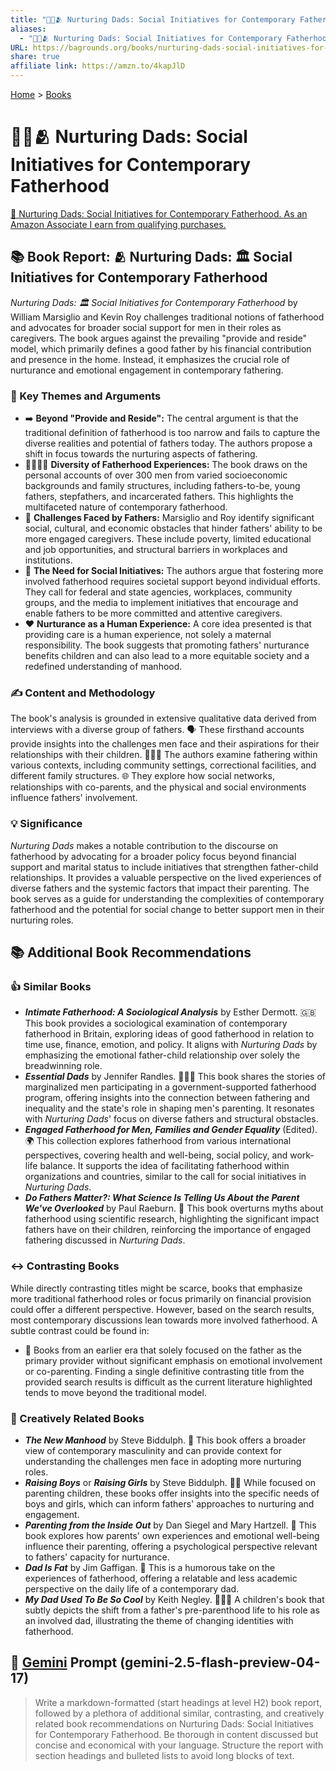 ```yaml
---
title: "👨‍🍼🫂 Nurturing Dads: Social Initiatives for Contemporary Fatherhood"
aliases:
  - "👨‍🍼🫂 Nurturing Dads: Social Initiatives for Contemporary Fatherhood"
URL: https://bagrounds.org/books/nurturing-dads-social-initiatives-for-contemporary-fatherhood
share: true
affiliate link: https://amzn.to/4kapJlD
---
```

[Home](../index.md) > [Books](./index.md)  
# 👨‍🍼🫂 Nurturing Dads: Social Initiatives for Contemporary Fatherhood  
[🛒 Nurturing Dads: Social Initiatives for Contemporary Fatherhood. As an Amazon Associate I earn from qualifying purchases.](https://amzn.to/4kapJlD)  
  
## 📚 Book Report: 🫂 Nurturing Dads: 🏛️ Social Initiatives for Contemporary Fatherhood  
  
*Nurturing Dads: 🏛️ Social Initiatives for Contemporary Fatherhood* by William Marsiglio and Kevin Roy challenges traditional notions of fatherhood and advocates for broader social support for men in their roles as caregivers. The book argues against the prevailing "provide and reside" model, which primarily defines a good father by his financial contribution and presence in the home. Instead, it emphasizes the crucial role of nurturance and emotional engagement in contemporary fathering.  
  
### 🔑 Key Themes and Arguments  
  
* ➡️ **Beyond "Provide and Reside":** The central argument is that the traditional definition of fatherhood is too narrow and fails to capture the diverse realities and potential of fathers today. The authors propose a shift in focus towards the nurturing aspects of fathering.  
* 👨‍👩‍👧‍👦 **Diversity of Fatherhood Experiences:** The book draws on the personal accounts of over 300 men from varied socioeconomic backgrounds and family structures, including fathers-to-be, young fathers, stepfathers, and incarcerated fathers. This highlights the multifaceted nature of contemporary fatherhood.  
* 🚧 **Challenges Faced by Fathers:** Marsiglio and Roy identify significant social, cultural, and economic obstacles that hinder fathers' ability to be more engaged caregivers. These include poverty, limited educational and job opportunities, and structural barriers in workplaces and institutions.  
* 🤝 **The Need for Social Initiatives:** The authors argue that fostering more involved fatherhood requires societal support beyond individual efforts. They call for federal and state agencies, workplaces, community groups, and the media to implement initiatives that encourage and enable fathers to be more committed and attentive caregivers.  
* ❤️ **Nurturance as a Human Experience:** A core idea presented is that providing care is a human experience, not solely a maternal responsibility. The book suggests that promoting fathers' nurturance benefits children and can also lead to a more equitable society and a redefined understanding of manhood.  
  
### ✍️ Content and Methodology  
  
The book's analysis is grounded in extensive qualitative data derived from interviews with a diverse group of fathers. 🗣️ These firsthand accounts provide insights into the challenges men face and their aspirations for their relationships with their children. 👨‍👧‍👦 The authors examine fathering within various contexts, including community settings, correctional facilities, and different family structures. 🌐 They explore how social networks, relationships with co-parents, and the physical and social environments influence fathers' involvement.  
  
### 💡 Significance  
  
*Nurturing Dads* makes a notable contribution to the discourse on fatherhood by advocating for a broader policy focus beyond financial support and marital status to include initiatives that strengthen father-child relationships. It provides a valuable perspective on the lived experiences of diverse fathers and the systemic factors that impact their parenting. The book serves as a guide for understanding the complexities of contemporary fatherhood and the potential for social change to better support men in their nurturing roles.  
  
## 📚 Additional Book Recommendations  
  
### 👍 Similar Books  
  
* ***Intimate Fatherhood: A Sociological Analysis*** by Esther Dermott. 🇬🇧 This book provides a sociological examination of contemporary fatherhood in Britain, exploring ideas of good fatherhood in relation to time use, finance, emotion, and policy. It aligns with *Nurturing Dads* by emphasizing the emotional father-child relationship over solely the breadwinning role.  
* ***Essential Dads*** by Jennifer Randles. 👨‍👧‍👦 This book shares the stories of marginalized men participating in a government-supported fatherhood program, offering insights into the connection between fathering and inequality and the state's role in shaping men's parenting. It resonates with *Nurturing Dads*' focus on diverse fathers and structural obstacles.  
* ***Engaged Fatherhood for Men, Families and Gender Equality*** (Edited). 🌍 This collection explores fatherhood from various international perspectives, covering health and well-being, social policy, and work-life balance. It supports the idea of facilitating fatherhood within organizations and countries, similar to the call for social initiatives in *Nurturing Dads*.  
* ***Do Fathers Matter?: What Science Is Telling Us About the Parent We've Overlooked*** by Paul Raeburn. 🧪 This book overturns myths about fatherhood using scientific research, highlighting the significant impact fathers have on their children, reinforcing the importance of engaged fathering discussed in *Nurturing Dads*.  
  
### ↔️ Contrasting Books  
  
While directly contrasting titles might be scarce, books that emphasize more traditional fatherhood roles or focus primarily on financial provision could offer a different perspective. However, based on the search results, most contemporary discussions lean towards more involved fatherhood. A subtle contrast could be found in:  
  
* 👴 Books from an earlier era that solely focused on the father as the primary provider without significant emphasis on emotional involvement or co-parenting. Finding a single definitive contrasting title from the provided search results is difficult as the current literature highlighted tends to move beyond the traditional model.  
  
### 🎨 Creatively Related Books  
  
* ***The New Manhood*** by Steve Biddulph. 💪 This book offers a broader view of contemporary masculinity and can provide context for understanding the challenges men face in adopting more nurturing roles.  
* ***Raising Boys*** or ***Raising Girls*** by Steve Biddulph. 👦👧 While focused on parenting children, these books offer insights into the specific needs of boys and girls, which can inform fathers' approaches to nurturing and engagement.  
* ***Parenting from the Inside Out*** by Dan Siegel and Mary Hartzell. 🧠 This book explores how parents' own experiences and emotional well-being influence their parenting, offering a psychological perspective relevant to fathers' capacity for nurturance.  
* ***Dad Is Fat*** by Jim Gaffigan. 🤣 This is a humorous take on the experiences of fatherhood, offering a relatable and less academic perspective on the daily life of a contemporary dad.  
* ***My Dad Used To Be So Cool*** by Keith Negley. 👨‍👧‍👦 A children's book that subtly depicts the shift from a father's pre-parenthood life to his role as an involved dad, illustrating the theme of changing identities with fatherhood.  
  
## 💬 [Gemini](../software/gemini.md) Prompt (gemini-2.5-flash-preview-04-17)  
> Write a markdown-formatted (start headings at level H2) book report, followed by a plethora of additional similar, contrasting, and creatively related book recommendations on Nurturing Dads: Social Initiatives for Contemporary Fatherhood. Be thorough in content discussed but concise and economical with your language. Structure the report with section headings and bulleted lists to avoid long blocks of text.